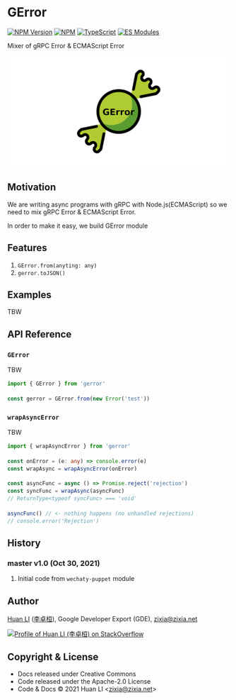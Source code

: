 # GError

[![NPM Version](https://badge.fury.io/js/gerror.svg)](https://badge.fury.io/js/gerror)
[![NPM](https://github.com/huan/gerror/workflows/NPM/badge.svg)](https://github.com/huan/gerror/actions?query=workflow%3ANPM)
[![TypeScript](https://img.shields.io/badge/%3C%2F%3E-TypeScript-blue.svg)](https://www.typescriptlang.org/)
[![ES Modules](https://img.shields.io/badge/ES-Modules-brightgreen)](https://github.com/Chatie/tsconfig/issues/16)

Mixer of gRPC Error &amp; ECMAScript Error

![GError](docs/images/gerror-logo.png)

## Motivation

We are writing async programs with gRPC with Node.js(ECMAScript) so we need to mix gRPC Error &amp; ECMAScript Error.

In order to make it easy, we build GError module

## Features

1. `GError.from(anyting: any)`
1. `gerror.toJSON()`

## Examples

TBW

## API Reference

### `GError`

TBW

```ts
import { GError } from 'gerror'

const gerror = GError.from(new Error('test'))
```

### `wrapAsyncError`

TBW

```ts
import { wrapAsyncError } from 'gerror'

const onError = (e: any) => console.error(e)
const wrapAsync = wrapAsyncError(onError)

const asyncFunc = async () => Promise.reject('rejection')
const syncFunc = wrapAsync(asyncFunc)
// ReturnType<typeof syncFunc> === 'void'

asyncFunc() // <- nothing happens (no unhandled rejections)
// console.error('Rejection')
```

## History

### master v1.0 (Oct 30, 2021)

1. Initial code from `wechaty-puppet` module

## Author

[Huan LI](https://github.com/huan) ([李卓桓](http://linkedin.com/in/zixia)), Google Developer Export (GDE), zixia@zixia.net

[![Profile of Huan LI (李卓桓) on StackOverflow](https://stackexchange.com/users/flair/265499.png)](https://stackexchange.com/users/265499)

## Copyright & License

* Docs released under Creative Commons
* Code released under the Apache-2.0 License
* Code & Docs © 2021 Huan LI \<zixia@zixia.net\>

